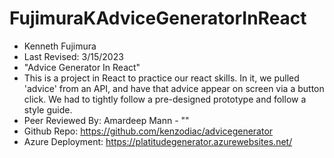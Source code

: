 # FujimuraKAdviceGeneratorInReact

- Kenneth Fujimura
- Last Revised: 3/15/2023
- "Advice Generator In React"
- This is a project in React to practice our react skills. In it, we pulled 'advice' from an API, and have that advice appear on screen via a button click. We had to tightly follow a pre-designed prototype and follow a style guide.
- Peer Reviewed By: Amardeep Mann - ""
- Github Repo: https://github.com/kenzodiac/advicegenerator
- Azure Deployment: https://platitudegenerator.azurewebsites.net/